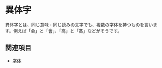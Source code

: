 # 異体字

異体字とは、同じ意味・同じ読みの文字でも、複数の字体を持つものを言います。例えば「会」と「會」、「高」と「髙」などがそうです。

## 関連項目

- [字体](./jitai.md)
